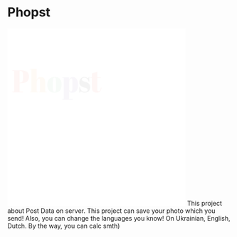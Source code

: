 # Phopst
<img src="phopt.svg" style="height:400px; width:400px">
This project about Post Data on server. This project can save your photo which you send! Also, you can change the languages you know! On Ukrainian, English, Dutch. By the way, you can calc smth)

